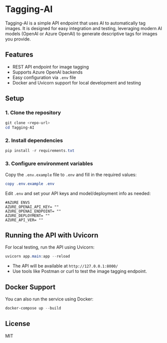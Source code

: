 # Tagging-AI

Tagging-AI is a simple API endpoint that uses AI to automatically tag images. It is designed for easy integration and testing, leveraging modern AI models (OpenAI or Azure OpenAI) to generate descriptive tags for images you provide.

## Features

- REST API endpoint for image tagging
- Supports Azure OpenAI backends
- Easy configuration via `.env` file
- Docker and Uvicorn support for local development and testing

## Setup

### 1. Clone the repository

```powershell
git clone <repo-url>
cd Tagging-AI
```

### 2. Install dependencies

```powershell
pip install -r requirements.txt
```

### 3. Configure environment variables

Copy the `.env.example` file to `.env` and fill in the required values:

```powershell
copy .env.example .env
```

Edit `.env` and set your API keys and model/deployment info as needed:

```
#AZURE ENVS
AZURE_OPENAI_API_KEY= ""
AZURE_OPENAI_ENDPOINT= ""
AZURE_DEPLOYMENT= ""
AZURE_API_VER= ""
```

## Running the API with Uvicorn

For local testing, run the API using Uvicorn:

```powershell
uvicorn app.main:app --reload
```

- The API will be available at `http://127.0.0.1:8000/`
- Use tools like Postman or curl to test the image tagging endpoint.

## Docker Support

You can also run the service using Docker:

```powershell
docker-compose up --build
```

## License

MIT
